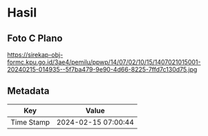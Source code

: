 # Hasil

## Foto C Plano

https://sirekap-obj-formc.kpu.go.id/3ae4/pemilu/ppwp/14/07/02/10/15/1407021015001-20240215-014935--5f7ba479-9e90-4d66-8225-7ffd7c130d75.jpg


## Metadata

| Key        | Value               |
| ---------- | ------------------- |
| Time Stamp | 2024-02-15 07:00:44 |



